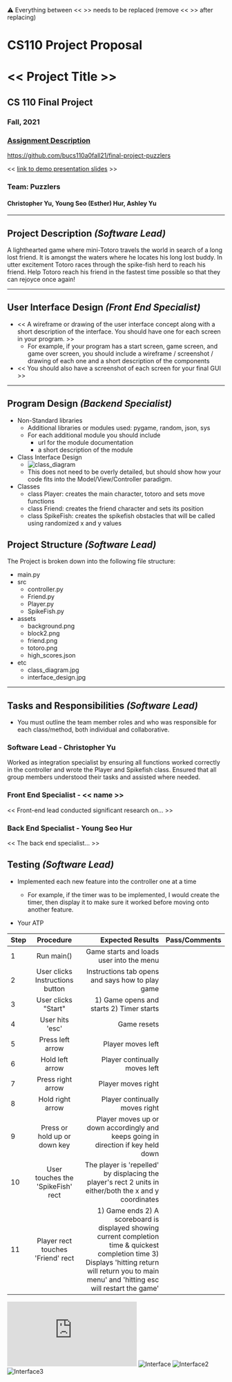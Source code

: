 :warning: Everything between << >> needs to be replaced (remove << >> after replacing)
# CS110 Project Proposal
# << Project Title >>
## CS 110 Final Project
### Fall, 2021
### [Assignment Description](https://docs.google.com/document/d/1H4R6yLL7som1lglyXWZ04RvTp_RvRFCCBn6sqv-82ps/edit#)

https://github.com/bucs110a0fall21/final-project-puzzlers

<< [link to demo presentation slides](#) >>

### Team: Puzzlers
#### Christopher Yu, Young Seo (Esther) Hur, Ashley Yu

***

## Project Description *(Software Lead)*
A lighthearted game where mini-Totoro travels the world in search of a long lost friend. It is amongst the waters where
he locates his long lost buddy. In utter excitement Totoro races through the spike-fish herd to reach his friend. Help Totoro reach his friend
in the fastest time possible so that they can rejoyce once again!


***    

## User Interface Design *(Front End Specialist)*
* << A wireframe or drawing of the user interface concept along with a short description of the interface. You should have one for each screen in your program. >>
    * For example, if your program has a start screen, game screen, and game over screen, you should include a wireframe / screenshot / drawing of each one and a short description of the components
* << You should also have a screenshot of each screen for your final GUI >>

***        

## Program Design *(Backend Specialist)*
* Non-Standard libraries
    * Additional libraries or modules used: pygame, random, json, sys
    * For each additional module you should include
        * url for the module documentation
        * a short description of the module
* Class Interface Design
    * ![class_diagram](etc/class_diagram.jpg)
    * This does not need to be overly detailed, but should show how your code fits into the Model/View/Controller paradigm.
* Classes
    * class Player: creates the main character, totoro and sets move functions 
    * class Friend: creates the friend character and sets its position
    * class SpikeFish: creates the spikefish obstacles that will be called using randomized x and y values

## Project Structure *(Software Lead)*

The Project is broken down into the following file structure:
* main.py
* src
    * controller.py
    * Friend.py
    * Player.py
    * SpikeFish.py
* assets
    * background.png
    * block2.png
    * friend.png
    * totoro.png
    * high_scores.json
* etc
    * class_diagram.jpg
    * interface_design.jpg

***

## Tasks and Responsibilities *(Software Lead)*
* You must outline the team member roles and who was responsible for each class/method, both individual and collaborative.

### Software Lead - Christopher Yu

Worked as integration specialist by ensuring all functions worked correctly 
in the controller and wrote the Player and Spikefish class. Ensured that all group members understood their tasks and assisted where needed.


### Front End Specialist - << name >>

<< Front-end lead conducted significant research on... >>

### Back End Specialist - Young Seo Hur

<< The back end specialist... >>

## Testing *(Software Lead)*
* Implemented each new feature into the controller one at a time
    * For example, if the timer was to be implemented, I would create the timer,
  then display it to make sure it worked before moving onto another feature. 

* Your ATP

| Step                  | Procedure     | Expected Results  | Pass/Comments |
| ----------------------|:-------------:| -----------------:| -------------- |
|  1  | Run main()  | Game starts and loads user into the menu  |   |
|  2  | User clicks Instructions button |  Instructions tab opens and says how to play game | |
|  3  | User clicks "Start"  | 1) Game opens and starts 2) Timer starts | |
|  4  | User hits 'esc'  | Game resets |  |
|  5  | Press left arrow  | Player moves left |  |
|  6  | Hold left arrow |  Player continually moves left |  |
|  7  | Press right arrow  | Player moves right |  |
|  8  | Hold right arrow  |  Player continually moves right |  |
|  9  | Press or hold up or down key | Player moves up or down accordingly and keeps going in direction if key held down |   |
|  10  | User touches the 'SpikeFish' rect | The player is 'repelled' by displacing the player's rect 2 units in either/both the x and y coordinates  | |
|  11  |  Player rect touches 'Friend' rect | 1) Game ends 2) A scoreboard is displayed showing current completion time & quickest completion time 3) Displays 'hitting return will return you to main menu' and 'hitting esc will restart the game' | |


   

![Controller Image](https://github.com/bucs110a0fall21/final-project-puzzlers/blob/master/assets/Controller.pdf)
![Interface](https://github.com/bucs110a0fall21/final-project-puzzlers/blob/master/assets/interface%20full-1.jpg)
![Interface2](https://github.com/bucs110a0fall21/final-project-puzzlers/blob/master/assets/interface%20full-2.jpg)
![Interface3](https://github.com/bucs110a0fall21/final-project-puzzlers/blob/master/assets/interface%20full-3.jpg)

